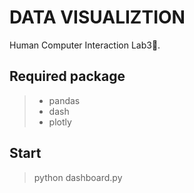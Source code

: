 # DATA VISUALIZTION
Human Computer Interaction Lab3🤪.
## Required package
> * pandas
> * dash
> * plotly
## Start
> python dashboard.py